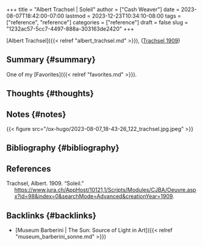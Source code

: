+++
title = "Albert Trachsel | Soleil"
author = ["Cash Weaver"]
date = 2023-08-07T18:42:00-07:00
lastmod = 2023-12-23T10:34:10-08:00
tags = ["reference", "reference"]
categories = ["reference"]
draft = false
slug = "1232ac57-5cc7-4497-888a-303163de2420"
+++

[Albert Trachsel]({{< relref "albert_trachsel.md" >}}), (<a href="#citeproc_bib_item_1">Trachsel 1909</a>)


## Summary {#summary}

One of my [Favorites]({{< relref "favorites.md" >}}).


## Thoughts {#thoughts}


## Notes {#notes}

{{< figure src="/ox-hugo/2023-08-07_18-43-26_122_trachsel.jpg.jpeg" >}}


## Bibliography {#bibliography}

## References

<style>.csl-entry{text-indent: -1.5em; margin-left: 1.5em;}</style><div class="csl-bib-body">
  <div class="csl-entry"><a id="citeproc_bib_item_1"></a>Trachsel, Albert. 1909. “Soleil.” <a href="https://www.jura.ch/AppHost/10121,1/Scripts/Modules/CJBA/Oeuvre.aspx?id=98&index=0&searchMode=Advanced&creationYear=1909">https://www.jura.ch/AppHost/10121,1/Scripts/Modules/CJBA/Oeuvre.aspx?id=98&#38;index=0&#38;searchMode=Advanced&#38;creationYear=1909</a>.</div>
</div>



## Backlinks {#backlinks}

-   [Museum Barberini | The Sun: Source of Light in Art]({{< relref "museum_barberini_sonne.md" >}})
